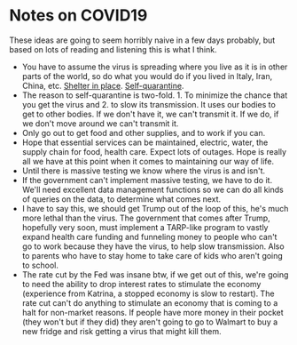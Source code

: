 # Notes on COVID19
These ideas are going to seem horribly naive in a few days probably, but based on lots of reading and listening this is what I think. 
* You have to assume the virus is spreading where you live as it is in other parts of the world, so do what you would do if you lived in Italy, Iran, China, etc. <a href="https://emergency.yale.edu/be-prepared/shelter-place">Shelter in place</a>. <a href="https://www.nytimes.com/2020/03/06/health/self-quarantine-coronavirus.html">Self-quarantine</a>. 
* The reason to self-quarantine is two-fold. 1. To minimize the chance that you get the virus and 2. to slow its transmission. It uses our bodies to get to other bodies. If we don't have it, we can't transmit it. If we do, if we don't move around we can't transmit it. 
* Only go out to get food and other supplies, and to work if you can. 
* Hope that essential services can be maintained, electric, water, the supply chain for food, health care. Expect lots of outages. Hope is really all we have at this point when it comes to maintaining our way of life. 
* Until there is massive testing we know where the virus is and isn't. 
* If the government can't implement massive testing, we have to do it. We'll need excellent data management functions so we can do all kinds of queries on the data, to determine what comes next. 
* I have to say this, we should get Trump out of the loop of this, he's much more lethal than the virus. The government that comes after Trump, hopefully very soon, must implement a TARP-like program to vastly expand health care funding and funneling money to people who can't go to work because they have the virus, to help slow transmission. Also to parents who have to stay home to take care of kids who aren't going to school. 
* The rate cut by the Fed was insane btw, if we get out of this, we're going to need the ability to drop interest rates to stimulate the economy (experience from Katrina, a stopped economy is slow to restart). The rate cut can't do anything to stimulate an economy that is coming to a halt for non-market reasons. If people have more money in their pocket (they won't but if they did) they aren't going to go to Walmart to buy a new fridge and risk getting a virus that might kill them. 

